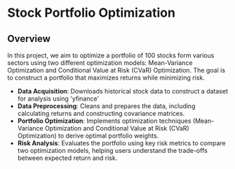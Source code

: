 # Stock Portfolio Optimization

## Overview
In this project, we aim to optimize a portfolio of 100 stocks form various sectors using two different optimization models: Mean-Variance Optimization and Conditional Value at Risk (CVaR) Optimization. The goal is to construct a portfolio that maximizes returns while minimizing risk.

- **Data Acquisition**: Downloads historical stock data to construct a dataset for analysis using 'yfinance'
- **Data Preprocessing**: Cleans and prepares the data, including calculating returns and constructing covariance matrices.
- **Portfolio Optimization**: Implements optimization techniques (Mean-Variance Optimization and Conditional Value at Risk (CVaR) Optimization) to derive optimal portfolio weights.
- **Risk Analysis**: Evaluates the portfolio using key risk metrics to compare two optimization models, helping users understand the trade-offs between expected return and risk.
